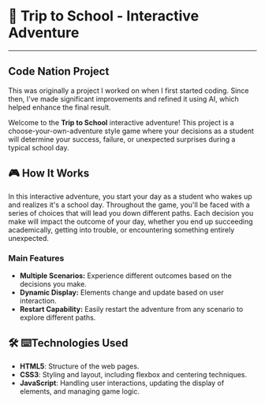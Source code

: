 # 🚌 Trip to School - Interactive Adventure
-------------------------------------------
## Code Nation Project
This was originally a project I worked on when I first started coding. Since then, I've made significant improvements and refined it using AI, which helped enhance the final result.

Welcome to the **Trip to School** interactive adventure! This project is a choose-your-own-adventure style game where your decisions as a student will determine your success, failure, or unexpected surprises during a typical school day.

## 🎮 How It Works

In this interactive adventure, you start your day as a student who wakes up and realizes it's a school day. Throughout the game, you'll be faced with a series of choices that will lead you down different paths. Each decision you make will impact the outcome of your day, whether you end up succeeding academically, getting into trouble, or encountering something entirely unexpected.

### Main Features

- **Multiple Scenarios:** Experience different outcomes based on the decisions you make.
- **Dynamic Display:** Elements change and update based on user interaction.
- **Restart Capability:** Easily restart the adventure from any scenario to explore different paths.

## 🛠️ ⌨️Technologies Used

- **HTML5**: Structure of the web pages.
- **CSS3**: Styling and layout, including flexbox and centering techniques.
- **JavaScript**: Handling user interactions, updating the display of elements, and managing game logic.
